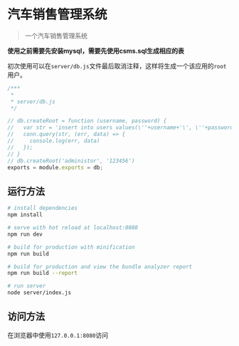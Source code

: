 # 汽车销售管理系统

> 一个汽车销售管理系统

**使用之前需要先安装mysql，需要先使用csms.sql生成相应的表**

初次使用可以在``server/db.js``文件最后取消注释，这样将生成一个该应用的`root`用户。

```js
/***
 * 
 * server/db.js
 */

// db.createRoot = function (username, password) {
//   var str = 'insert into users values(\''+username+'\', \''+password+'\', 0)';
//   conn.query(str, (err, data) => {
//     console.log(err, data)
//   });
// }
// db.createRoot('administor', '123456')
exports = module.exports = db;
```

## 运行方法

``` bash
# install dependencies
npm install

# serve with hot reload at localhost:8080
npm run dev

# build for production with minification
npm run build

# build for production and view the bundle analyzer report
npm run build --report

# run server
node server/index.js
```

## 访问方法

在浏览器中使用`127.0.0.1:8080`访问
